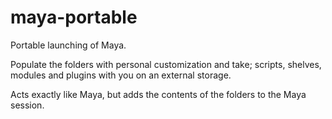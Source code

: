 # maya-portable
Portable launching of Maya.

Populate the folders with personal customization and take; scripts, shelves, modules and plugins with you on an external storage.

Acts exactly like Maya, but adds the contents of the folders to the Maya session.
